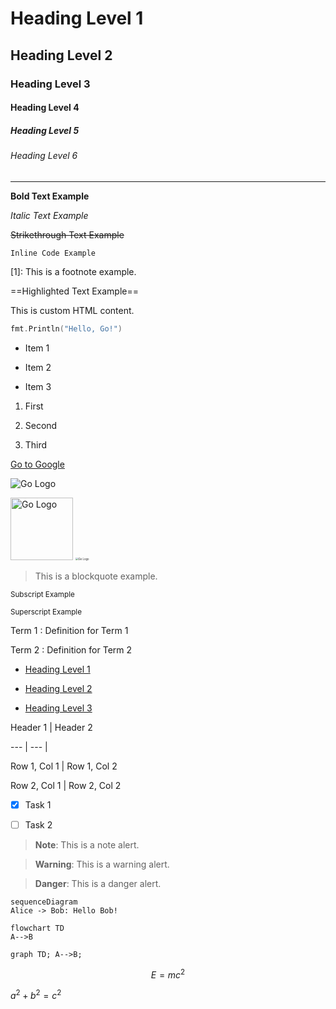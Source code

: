 # Heading Level 1

## Heading Level 2

### Heading Level 3

#### Heading Level 4

##### Heading Level 5

###### Heading Level 6

---

**Bold Text Example**

*Italic Text Example*

~~Strikethrough Text Example~~

`Inline Code Example`

[1]: This is a footnote example.

==Highlighted Text Example==

<p>This is custom HTML content.</p>

```go
fmt.Println("Hello, Go!")
```

- Item 1

- Item 2

- Item 3

1. First

2. Second

3. Third

[Go to Google](https://www.google.com)

![Go Logo](https://golang.org/doc/gopher/frontpage.png)

<img src="https://golang.org/doc/gopher/frontpage.png" alt="Go Logo" width="100" height="100" />

<img src="https://golang.org/doc/gopher/frontpage.png" alt="Go Logo" style="zoom:30%;" />

> This is a blockquote example.

<sub>Subscript Example</sub>

<sup>Superscript Example</sup>

Term 1
: Definition for Term 1

Term 2
: Definition for Term 2

- [Heading Level 1](#heading-level-1)

- [Heading Level 2](#heading-level-2)

- [Heading Level 3](#heading-level-3)

Header 1 | Header 2

--- | --- | 

Row 1, Col 1 | Row 1, Col 2

Row 2, Col 1 | Row 2, Col 2

- [x] Task 1

- [ ] Task 2

> **Note**: This is a note alert.

> **Warning**: This is a warning alert.

> **Danger**: This is a danger alert.

```mermaid
sequenceDiagram
Alice -> Bob: Hello Bob!
```

```mermaid
flowchart TD
A-->B
```

```mermaid
graph TD; A-->B;
```

```math
E = mc^2
```

$a^2 + b^2 = c^2$

